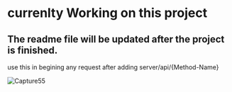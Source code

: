 # currenlty Working on this project
## The readme file will be updated after the project is finished.
use this in begining any request after adding server/api/{Method-Name} 


![Capture55](https://github.com/Omar-Alaa-Elzanaty/ISc/assets/94639386/d02e2624-8850-407d-9137-7fc473f91754)
